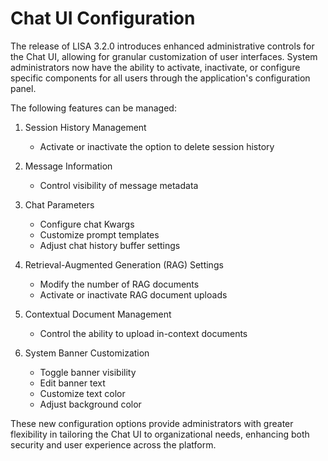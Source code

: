 
# Chat UI Configuration

The release of LISA 3.2.0 introduces enhanced administrative controls for the Chat UI, allowing for granular customization of user interfaces. System administrators now have the ability to activate, inactivate, or configure specific components for all users through the application's configuration panel.

The following features can be managed:

1. Session History Management
    - Activate or inactivate the option to delete session history

2. Message Information
    - Control visibility of message metadata

3. Chat Parameters
    - Configure chat Kwargs
    - Customize prompt templates
    - Adjust chat history buffer settings

4. Retrieval-Augmented Generation (RAG) Settings
    - Modify the number of RAG documents
    - Activate or inactivate RAG document uploads

5. Contextual Document Management
    - Control the ability to upload in-context documents

6. System Banner Customization
    - Toggle banner visibility
    - Edit banner text
    - Customize text color
    - Adjust background color

These new configuration options provide administrators with greater flexibility in tailoring the Chat UI to organizational needs, enhancing both security and user experience across the platform.
